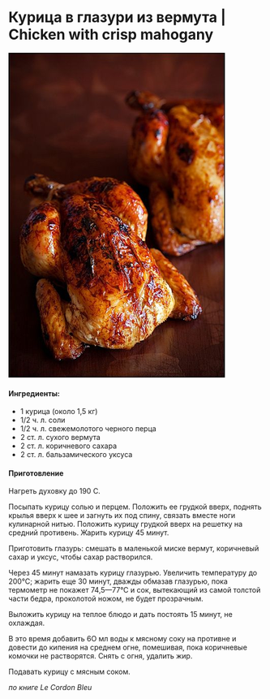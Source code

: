 # Курица в глазури из вермута \| Chicken with crisp mahogany

![Chicken with crisp mahogany](../pics/d20cd5511676f7e064f31bf7bba0d265.jpg)

#### Ингредиенты:

* 1 курица \(около 1,5 кг\)
* 1/2 ч. л. соли
* 1/2 ч. л. свежемолотого черного перца
* 2 ст. л. сухого вермута
* 2 ст. л. коричневого сахара
* 2 ст. л. бальзамического уксуса

#### Приготовление

Нагреть духовку до 190 С.

Посыпать курицу солью и перцем. Положить ее грудкой вверх, поднять крылья вверх к шее и загнуть их под спину, связать вместе ноги кулинарной нитью. Положить курицу грудкой вверх на решетку на средний противень. Жарить курицу 45 минут.

Приготовить глазурь: смешать в маленькой миске вермут, коричневый сахар и уксус, чтобы сахар растворился.

Через 45 минут намазать курицу глазурью. Увеличить температуру до 200°С; жарить еще 30 минут, дважды обмазав глазурью, пока термометр не покажет 74,5—77°С и сок, вытекающий из самой толстой части бедра, проколотой ножом, не будет прозрачным.

Выложить курицу на теплое блюдо и дать постоять 15 минут, не охлаждая.

В это время добавить 6О мл воды к мясному соку на противне и довести до кипения на среднем огне, помешивая, пока коричневые комочки не растворятся. Снять с огня, удалить жир.

Подавать курицу с мясным соком.

_по книге Le Cordon Bleu_
